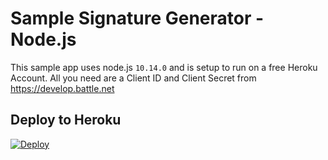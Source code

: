 # Sample Signature Generator - Node.js

This sample app uses node.js `10.14.0` and is setup to run on a free Heroku
Account. All you need are a Client ID and Client Secret from
https://develop.battle.net

## Deploy to Heroku

[![Deploy](https://www.herokucdn.com/deploy/button.svg)](https://heroku.com/deploy)
